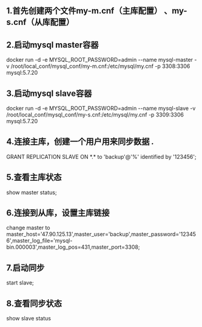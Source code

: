 
## 1.首先创建两个文件my-m.cnf（主库配置） 、my-s.cnf（从库配置） 

## 2.启动mysql master容器 
   docker run -d -e MYSQL_ROOT_PASSWORD=admin --name mysql-master -v /root/local_conf/mysql_conf/my-m.cnf:/etc/mysql/my.cnf -p 3308:3306 mysql:5.7.20

## 3.启动mysql slave容器
   docker run -d -e MYSQL_ROOT_PASSWORD=admin --name mysql-slave -v /root/local_conf/mysql_conf/my-s.cnf:/etc/mysql/my.cnf -p 3309:3306 mysql:5.7.20

## 4.连接主库，创建一个用户用来同步数据 *.*
   GRANT REPLICATION SLAVE ON \*.\* to 'backup'@'%' identified by '123456';

## 5.查看主库状态
   show master status;
   
## 6.连接到从库，设置主库链接
   change master to master_host='47.90.125.13',master_user='backup',master_password='123456',master_log_file='mysql-bin.000003',master_log_pos=431,master_port=3308;

## 7.启动同步
   start slave;
   
## 8.查看同步状态
   show slave status
